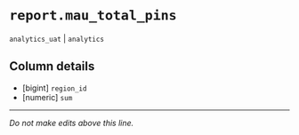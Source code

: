 # `report.mau_total_pins`
`analytics_uat` | `analytics`

## Column details
* [bigint]    `region_id`
* [numeric]   `sum`

-------------------------------------------------------------------------------
*Do not make edits above this line.*
